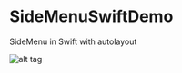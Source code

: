 # SideMenuSwiftDemo
SideMenu in Swift with autolayout

![alt tag](https://cloud.githubusercontent.com/assets/6309880/16975978/023394fa-4e69-11e6-9219-88c98bcd0883.png)

